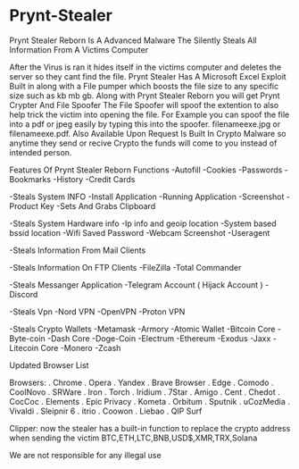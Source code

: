 # Prynt-Stealer
Prynt Stealer Reborn Is A Advanced Malware The Silently Steals All Information From A Victims Computer

After the Virus is ran it hides itself in the victims computer and deletes the server so they cant find the file. Prynt Stealer Has A Microsoft Excel Exploit Built in along with a File pumper which boosts the file size to any specific size such as kb mb gb. Along with Prynt Stealer Reborn you will get Prynt Crypter And File Spoofer The File Spoofer will spoof the extention to also help trick the victim into opening the file. For Example you can spoof the file into a pdf or jpeg easily by typing this into the spoofer. filenameexe.jpg or filenameexe.pdf. Also Available Upon Request Is Built In Crypto Malware so anytime they send or recive Crypto the funds will come to you instead of intended person.

Features Of Prynt Stealer Reborn Functions -Autofill -Cookies -Passwords -Bookmarks -History -Credit Cards

-Steals System INFO -Install Application -Running Application -Screenshot -Product Key -Sets And Grabs Clipboard

-Steals System Hardware info -Ip info and geoip location -System based bssid location -Wifi Saved Password -Webcam Screenshot -Useragent

-Steals Information From Mail Clients

-Steals Information On FTP Clients -FileZilla -Total Commander

-Steals Messanger Application -Telegram Account ( Hijack Account ) -Discord

-Steals Vpn -Nord VPN -OpenVPN -Proton VPN

-Steals Crypto Wallets -Metamask -Armory -Atomic Wallet -Bitcoin Core -Byte-coin -Dash Core -Doge-Coin -Electrum -Ethereum -Exodus -Jaxx -Litecoin Core -Monero -Zcash

Updated Browser List

Browsers: . Chrome . Opera . Yandex . Brave Browser . Edge . Comodo . CoolNovo . SRWare . Iron . Torch . Iridium . 7Star . Amigo . Cent . Chedot . CocCoc . Elements . Epic Privacy . Kometa . Orbitum . Sputnik . uCozMedia . Vivaldi . Sleipnir 6 . itrio . Coowon . Liebao . QIP Surf

Clipper: now the stealer has a built-in function to replace the crypto address when sending the victim BTC,ETH,LTC,BNB,USD$,XMR,TRX,Solana

We are not responsible for any illegal use
